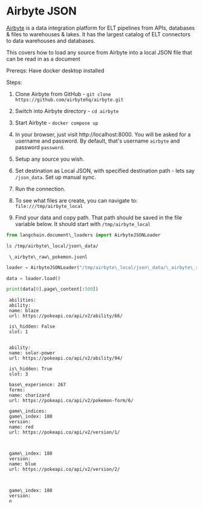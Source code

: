 # Airbyte JSON

[Airbyte](https://github.com/airbytehq/airbyte) is a data integration platform for ELT pipelines from APIs, databases & files to warehouses & lakes. It has the largest catalog of ELT connectors to data warehouses and databases.

This covers how to load any source from Airbyte into a local JSON file that can be read in as a document

Prereqs:
Have docker desktop installed

Steps:

1. Clone Airbyte from GitHub - `git clone https://github.com/airbytehq/airbyte.git`

1. Switch into Airbyte directory - `cd airbyte`

1. Start Airbyte - `docker compose up`

1. In your browser, just visit http://localhost:8000. You will be asked for a username and password. By default, that's username `airbyte` and password `password`.

1. Setup any source you wish.

1. Set destination as Local JSON, with specified destination path - lets say `/json_data`. Set up manual sync.

1. Run the connection.

1. To see what files are create, you can navigate to: `file:///tmp/airbyte_local`

1. Find your data and copy path. That path should be saved in the file variable below. It should start with `/tmp/airbyte_local`

```python
from langchain.document\_loaders import AirbyteJSONLoader  

```

```bash
ls /tmp/airbyte\_local/json\_data/  

```

```text
 \_airbyte\_raw\_pokemon.jsonl  

```

```python
loader = AirbyteJSONLoader("/tmp/airbyte\_local/json\_data/\_airbyte\_raw\_pokemon.jsonl")  

```

```python
data = loader.load()  

```

```python
print(data[0].page\_content[:500])  

```

```text
 abilities:   
 ability:   
 name: blaze  
 url: https://pokeapi.co/api/v2/ability/66/  
   
 is\_hidden: False  
 slot: 1  
   
   
 ability:   
 name: solar-power  
 url: https://pokeapi.co/api/v2/ability/94/  
   
 is\_hidden: True  
 slot: 3  
   
 base\_experience: 267  
 forms:   
 name: charizard  
 url: https://pokeapi.co/api/v2/pokemon-form/6/  
   
 game\_indices:   
 game\_index: 180  
 version:   
 name: red  
 url: https://pokeapi.co/api/v2/version/1/  
   
   
   
 game\_index: 180  
 version:   
 name: blue  
 url: https://pokeapi.co/api/v2/version/2/  
   
   
   
 game\_index: 180  
 version:   
 n  

```
